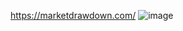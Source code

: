 https://marketdrawdown.com/
![image](https://github.com/user-attachments/assets/e7c03fb2-c729-4712-9238-7b7e45914c2b)
